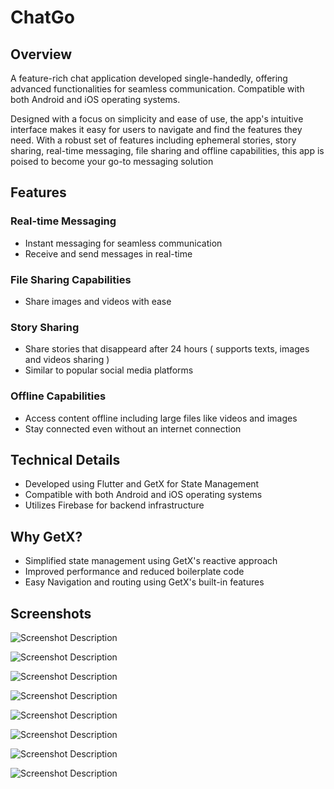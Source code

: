 # ChatGo
## Overview
A feature-rich chat application developed single-handedly, offering advanced functionalities for seamless communication. Compatible with both Android and iOS operating systems.

Designed with a focus on simplicity and ease of use, the app's intuitive interface makes it easy for users to navigate and find the features they need.
With a robust set of features including ephemeral stories, story sharing, real-time messaging, file sharing and offline capabilities, this app is poised to become your go-to messaging solution

## Features
### Real-time Messaging
- Instant messaging for seamless communication
- Receive and send messages in real-time
### File Sharing Capabilities
- Share images and videos with ease
### Story Sharing
- Share stories that disappeard after 24 hours ( supports texts, images and videos sharing )
- Similar to popular social media platforms
### Offline Capabilities
- Access content offline including large files like videos and images
- Stay connected even without an internet connection

## Technical Details
- Developed using Flutter and GetX for State Management
- Compatible with both Android and iOS operating systems
- Utilizes Firebase for backend infrastructure 

## Why GetX?
- Simplified state management using GetX's reactive approach
- Improved performance and reduced boilerplate code
- Easy Navigation and routing using GetX's built-in features

## Screenshots

![Screenshot Description](https://github.com/JayPcloud/ChatGo/blob/main/Screenshot_20250126-162536[1].jpg)

![Screenshot Description](https://github.com/JayPcloud/ChatGo/blob/main/Screenshot_20250126-162536.jpg)

![Screenshot Description](https://github.com/JayPcloud/ChatGo/blob/main/Screenshot_20250126-162707.jpg)

![Screenshot Description](https://github.com/JayPcloud/ChatGo/blob/main/Screenshot_20250126-162720.jpg)

![Screenshot Description](https://github.com/JayPcloud/ChatGo/blob/main/Screenshot_20250126-162738.jpg)

![Screenshot Description](https://github.com/JayPcloud/ChatGo/blob/main/Screenshot_20250126-162749.jpg)

![Screenshot Description](https://github.com/JayPcloud/ChatGo/blob/main/Screenshot_20250126-162940.jpg)

![Screenshot Description](https://github.com/JayPcloud/ChatGo/blob/main/Screenshot_20250126-173108.jpg)

